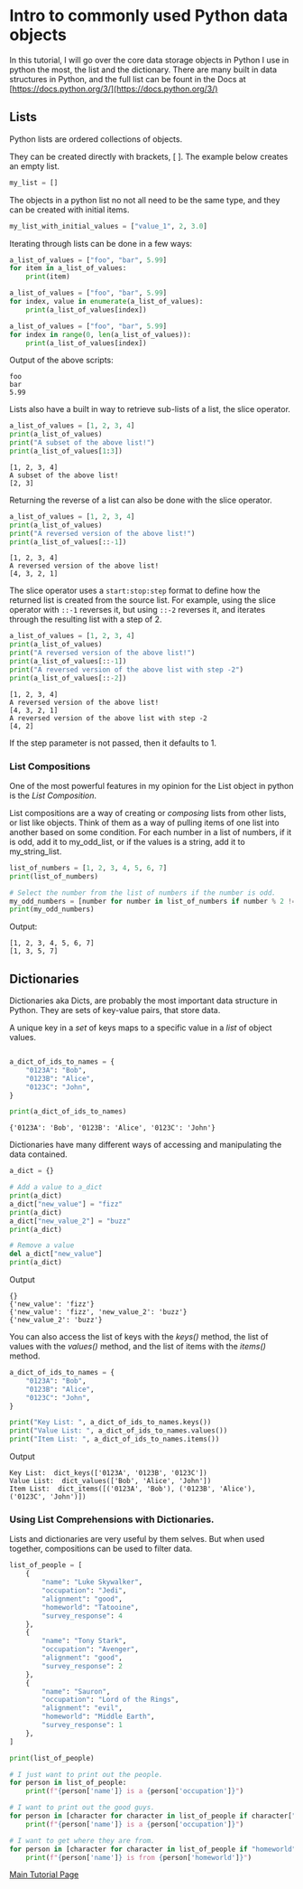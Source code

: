 # Intro to commonly used Python data objects

In this tutorial, I will go over the core data storage objects in Python I use in python the most, the list and the dictionary. There are many built in data structures in Python, and the full list can be fount in the Docs at [https://docs.python.org/3/](https://docs.python.org/3/)


## Lists
Python lists are ordered collections of objects. 

They can be created directly with brackets, [ ]. The example below creates an empty list.
```python 
my_list = []
```

The objects in a python list no not all need to be the same type, and they can be created with initial items.

```python 
my_list_with_initial_values = ["value_1", 2, 3.0]
```

Iterating through lists can be done in a few ways:

```python
a_list_of_values = ["foo", "bar", 5.99]
for item in a_list_of_values:
    print(item)
```

```python
a_list_of_values = ["foo", "bar", 5.99]
for index, value in enumerate(a_list_of_values):
    print(a_list_of_values[index])
```

```python
a_list_of_values = ["foo", "bar", 5.99]
for index in range(0, len(a_list_of_values)):
    print(a_list_of_values[index])
```
Output of the above scripts:
```shell
foo
bar
5.99
```


Lists also have a built in way to retrieve sub-lists of a list, the slice operator.

```python
a_list_of_values = [1, 2, 3, 4]
print(a_list_of_values)
print("A subset of the above list!")
print(a_list_of_values[1:3])
```

```shell
[1, 2, 3, 4]
A subset of the above list!
[2, 3]
```

Returning the reverse of a list can also be done with the slice operator.

```python
a_list_of_values = [1, 2, 3, 4]
print(a_list_of_values)
print("A reversed version of the above list!")
print(a_list_of_values[::-1])
```

```shell
[1, 2, 3, 4]
A reversed version of the above list!
[4, 3, 2, 1]
```

The slice operator uses a ```start:stop:step``` format to define how the returned list is created from the source list. For example, using the slice operator with ```::-1``` reverses it, but using ```::-2``` reverses it, and iterates through the resulting list with a step of 2. 


```python
a_list_of_values = [1, 2, 3, 4]
print(a_list_of_values)
print("A reversed version of the above list!")
print(a_list_of_values[::-1])
print("A reversed version of the above list with step -2")
print(a_list_of_values[::-2])
```

```shell
[1, 2, 3, 4]
A reversed version of the above list!
[4, 3, 2, 1]
A reversed version of the above list with step -2
[4, 2]
```

If the step parameter is not passed, then it defaults to 1.

### List Compositions

One of the most powerful features in my opinion for the List object in python is the *List Composition*.


List compositions are a way of creating or *composing* lists from other lists, or list like objects. Think of them as a way of pulling items of one list into another based on some condition. For each number in a list of numbers, if it is odd, add it to my_odd_list, or if the values is a string, add it to my_string_list.

```python 
list_of_numbers = [1, 2, 3, 4, 5, 6, 7]
print(list_of_numbers)

# Select the number from the list of numbers if the number is odd.
my_odd_numbers = [number for number in list_of_numbers if number % 2 != 0 ]
print(my_odd_numbers)
```

Output:
```shell
[1, 2, 3, 4, 5, 6, 7]
[1, 3, 5, 7]
```

## Dictionaries

Dictionaries aka Dicts, are probably the most important data structure in Python. They are sets of key-value pairs, that store data.

A unique key in a *set* of keys maps to a specific value in a *list* of object values.

```python

a_dict_of_ids_to_names = {
    "0123A": "Bob",
    "0123B": "Alice",
    "0123C": "John",
}

print(a_dict_of_ids_to_names)
```

```shell
{'0123A': 'Bob', '0123B': 'Alice', '0123C': 'John'}
```

Dictionaries have many different ways of accessing and manipulating the data contained.

```python
a_dict = {}

# Add a value to a_dict
print(a_dict)
a_dict["new_value"] = "fizz"
print(a_dict)
a_dict["new_value_2"] = "buzz"
print(a_dict)

# Remove a value
del a_dict["new_value"]
print(a_dict)
```


Output
```shell
{}
{'new_value': 'fizz'}
{'new_value': 'fizz', 'new_value_2': 'buzz'}
{'new_value_2': 'buzz'}
```

You can also access the list of keys with the *keys()* method, the list of values with the *values()* method, and the list of items with the *items()* method.

```python
a_dict_of_ids_to_names = {
    "0123A": "Bob",
    "0123B": "Alice",
    "0123C": "John",
}

print("Key List: ", a_dict_of_ids_to_names.keys())
print("Value List: ", a_dict_of_ids_to_names.values())
print("Item List: ", a_dict_of_ids_to_names.items())
```

Output
```shell
Key List:  dict_keys(['0123A', '0123B', '0123C'])
Value List:  dict_values(['Bob', 'Alice', 'John'])
Item List:  dict_items([('0123A', 'Bob'), ('0123B', 'Alice'), ('0123C', 'John')])
```


### Using List Comprehensions with Dictionaries.

Lists and dictionaries are very useful by them selves. But when used together, compositions can be used to filter data.


```python
list_of_people = [
    {
        "name": "Luke Skywalker",
        "occupation": "Jedi",
        "alignment": "good",
        "homeworld": "Tatooine",
        "survey_response": 4
    },
    {
        "name": "Tony Stark",
        "occupation": "Avenger",
        "alignment": "good",
        "survey_response": 2
    },
    {
        "name": "Sauron",
        "occupation": "Lord of the Rings",
        "alignment": "evil",
        "homeworld": "Middle Earth",
        "survey_response": 1
    },
]

print(list_of_people)

```


```python
# I just want to print out the people. 
for person in list_of_people:
    print(f"{person['name']} is a {person['occupation']}")
```

```python
# I want to print out the good guys. 
for person in [character for character in list_of_people if character["alignment"] == "good"]:
    print(f"{person['name']} is a {person['occupation']}")
```

```python
# I want to get where they are from. 
for person in [character for character in list_of_people if "homeworld" in character.keys()]:
    print(f"{person['name']} is from {person['homeworld']}")
```





[Main Tutorial Page](README.md)